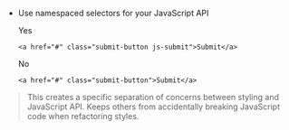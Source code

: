 - Use namespaced selectors for your JavaScript API

    Yes

    ```
    <a href="#" class="submit-button js-submit">Submit</a>
    ```

    No

    ```
    <a href="#" class="submit-button">Submit</a>
    ```
>This creates a specific separation of concerns between styling and JavaScript
>API. Keeps others from accidentally breaking JavaScript code when refactoring
>styles.
